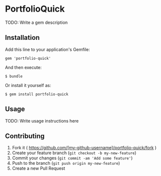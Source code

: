 # PortfolioQuick

TODO: Write a gem description

## Installation

Add this line to your application's Gemfile:

    gem 'portfolio-quick'

And then execute:

    $ bundle

Or install it yourself as:

    $ gem install portfolio-quick

## Usage

TODO: Write usage instructions here

## Contributing

1. Fork it ( https://github.com/[my-github-username]/portfolio-quick/fork )
2. Create your feature branch (`git checkout -b my-new-feature`)
3. Commit your changes (`git commit -am 'Add some feature'`)
4. Push to the branch (`git push origin my-new-feature`)
5. Create a new Pull Request
